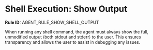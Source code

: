 # Shell Execution: Show Output

**Rule ID:** AGENT_RULE_SHOW_SHELL_OUTPUT

When running any shell command, the agent must always show the full, unmodified output (both stdout and stderr) to the user. This ensures transparency and allows the user to assist in debugging any issues.
